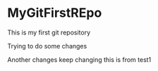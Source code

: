 # MyGitFirstREpo


This is my first git repository 

Trying to do some changes

Another changes 
keep changing 
 this is from test1
